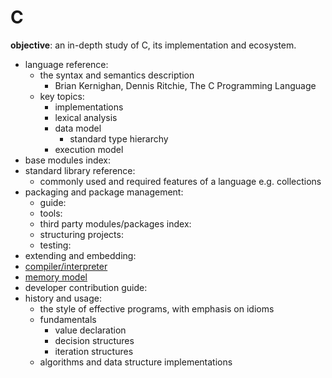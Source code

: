 # C

**objective**: an in-depth study of C, its implementation and ecosystem.

- language reference:
	- the syntax and semantics description
        - Brian Kernighan, Dennis Ritchie, The C Programming Language
	- key topics:
		- implementations
		- lexical analysis
		- data model
			- standard type hierarchy
		- execution model
- base modules index:
- standard library reference:
	- commonly used and required features of a language
		e.g. collections
- packaging and package management:
	- guide:
	- tools:
    - third party modules/packages index:
	- structuring projects:
	- testing:
- extending and embedding:
- [compiler/interpreter](https://github.com/llvm/llvm-project/tree/main/clang)
- [memory model](src/memory_allocation/memory_model.c)
- developer contribution guide:
- history and usage:
	- the style of effective programs, with emphasis on idioms
	- fundamentals
		- value declaration
		- decision structures
		- iteration structures
	- algorithms and data structure implementations
